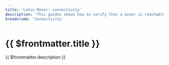 ```yaml
---
title: 'Lotus Miner: connectivity'
description: 'This guides shows how to verify that a miner is reachable on its public IP addresses.'
breadcrumb: 'Connectivity'
---
```


# {{ $frontmatter.title }}

{{ $frontmatter.description }}
